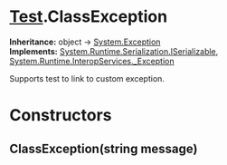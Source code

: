 # [Test](TableOfContents.Test.md).ClassException

**Inheritance:** object → [System.Exception](https://docs.microsoft.com/en-us/dotnet/api/system.exception)  
**Implements:** [System.Runtime.Serialization.ISerializable](https://docs.microsoft.com/en-us/dotnet/api/system.runtime.serialization.iserializable), [System.Runtime.InteropServices._Exception](https://docs.microsoft.com/en-us/dotnet/api/system.runtime.interopservices._exception)  

Supports test to link to custom exception.  

# Constructors

## ClassException(string message)

